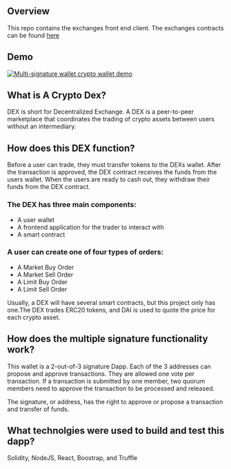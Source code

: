 ## Overview
This repo contains the exchanges front end client. The exchanges contracts can be found [here](https://github.com/jamesahnking/adex)

## Demo
[![Multi-signature wallet crypto wallet demo](http://img.youtube.com/vi/YlrdiDPku6M/0.jpg)](http://www.youtube.com/watch?v=YlrdiDPku6M)

## What is A Crypto Dex?
DEX is short for Decentralized Exchange. A DEX is a peer-to-peer marketplace that coordinates the trading of crypto assets between users without an intermediary.

## How does this DEX function?
Before a user can trade, they must transfer tokens to the DEXs wallet. After the transaction is approved, the DEX contract receives the funds from the users wallet. When the users are ready to cash out, they withdraw their funds from the DEX contract.

### The DEX has three main components:
- A user wallet
- A frontend application for the trader to interact with
- A smart contract

### A user can create one of four types of orders:
- A Market Buy Order
- A Market Sell Order
- A Limit Buy Order
- A Limit Sell Order

Usually, a DEX will have several smart contracts, but this project only has one.The DEX trades ERC20 tokens, and DAI is used to quote the price for each crypto asset.

## How does the multiple signature functionality work?
This wallet is a 2-out-of-3 signature Dapp. Each of the 3 addresses can propose and approve transactions. They are allowed one vote per transaction. If a transaction is submitted by one member, two quorum members need to approve the transaction to be processed and released.

The signature, or address, has the right to approve or propose a transaction and transfer of funds.

## What technolgies were used to build and test this dapp?

Solidity, NodeJS, React, Boostrap, and Truffle



